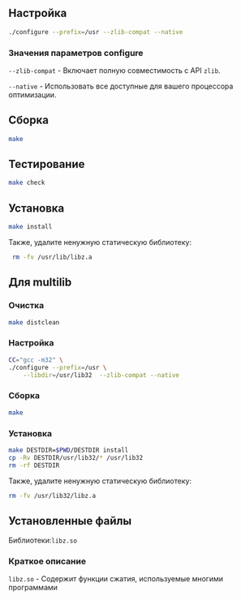 <package-info :package="package" showsbu2></package-info>

<script>
		new Vue({
		el: '#main',
		data: { package: {} },
		mounted: function () {
				this.getPackage('zlib-ng');
		},
		methods: {
			getPackage: function(name) {
					getPackage(name)
					.then(response => this.package = response);
			},
		}
  })
</script>

## Настройка


```bash
./configure --prefix=/usr --zlib-compat --native
```

### Значения параметров configure

`--zlib-compat` - Включает полную совместимость с API `zlib`.

`--native` - Использовать все доступные для вашего процессора оптимизации.

## Сборка


```bash
make
```
## Тестирование

```bash
make check
```

## Установка

```bash
make install
```

 Также, удалите ненужную статическую библиотеку:
 
```bash
 rm -fv /usr/lib/libz.a
```
 
## Для multilib

### Очистка

```bash
make distclean
```

### Настройка

```bash
CC="gcc -m32" \
./configure --prefix=/usr \
    --libdir=/usr/lib32  --zlib-compat --native
```

### Сборка 

```bash
make
```

### Установка

```bash
make DESTDIR=$PWD/DESTDIR install
cp -Rv DESTDIR/usr/lib32/* /usr/lib32
rm -rf DESTDIR
```

Также, удалите ненужную статическую библиотеку:

```bash
rm -fv /usr/lib32/libz.a
```

## Установленные файлы

Библиотеки:`libz.so`

### Краткое описание

`libz.so` - Содержит функции сжатия, используемые многими программами
